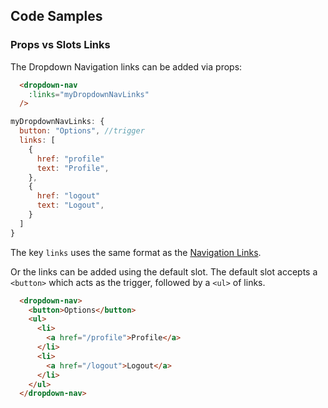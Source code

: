 ## Code Samples
### Props vs Slots Links
The Dropdown Navigation links can be added via props:
```html
  <dropdown-nav
    :links="myDropdownNavLinks"
  />
```

```js
myDropdownNavLinks: {
  button: "Options", //trigger
  links: [
    {
      href: "profile"
      text: "Profile",
    },
    {
      href: "logout"
      text: "Logout",
    }
  ]
}
```

<alert>The key ```links``` uses the same format as the [Navigation Links](/components/NavLinks).</alert>

Or the links can be added using the default slot. The default slot accepts a ```<button>``` which acts as the trigger, followed by a ```<ul>``` of links.

```html
  <dropdown-nav>
    <button>Options</button>
    <ul>
      <li>
        <a href="/profile">Profile</a>
      </li>
      <li>
        <a href="/logout">Logout</a>
      </li>
    </ul>
  </dropdown-nav>
```

